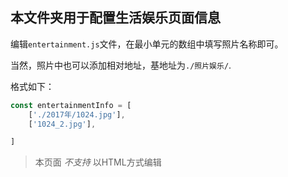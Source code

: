 ## 本文件夹用于配置生活娱乐页面信息

编辑`entertainment.js`文件，在最小单元的数组中填写照片名称即可。

当然，照片中也可以添加相对地址，基地址为`./照片娱乐/`.

格式如下：

```js
const entertainmentInfo = [
    ['./2017年/1024.jpg'],
    ['1024_2.jpg'],

]
```
> 本页面 *不支持* 以HTML方式编辑